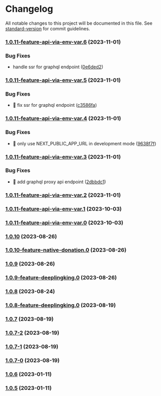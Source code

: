 # Changelog

All notable changes to this project will be documented in this file. See [standard-version](https://github.com/conventional-changelog/standard-version) for commit guidelines.

### [1.0.11-feature-api-via-env-var.6](https://github.com/demokratie-live/desktop/compare/v1.0.11-feature-api-via-env-var.5...v1.0.11-feature-api-via-env-var.6) (2023-11-01)


### Bug Fixes

* handle ssr for graphql endpoint ([0e6ded2](https://github.com/demokratie-live/desktop/commit/0e6ded2b030abfeb01a2c000805e3cc689de2b30))

### [1.0.11-feature-api-via-env-var.5](https://github.com/demokratie-live/desktop/compare/v1.0.11-feature-api-via-env-var.4...v1.0.11-feature-api-via-env-var.5) (2023-11-01)


### Bug Fixes

* 🐛 fix ssr for graphql endpoint ([c3586fa](https://github.com/demokratie-live/desktop/commit/c3586fae0d40f851d39206cbcc51f13d01be76d4))

### [1.0.11-feature-api-via-env-var.4](https://github.com/demokratie-live/desktop/compare/v1.0.11-feature-api-via-env-var.3...v1.0.11-feature-api-via-env-var.4) (2023-11-01)


### Bug Fixes

* 🐛 only use NEXT_PUBLIC_APP_URL in development mode ([9638f7f](https://github.com/demokratie-live/desktop/commit/9638f7f27ec02354182564647ee60234d04d67bc))

### [1.0.11-feature-api-via-env-var.3](https://github.com/demokratie-live/desktop/compare/v1.0.11-feature-api-via-env-var.2...v1.0.11-feature-api-via-env-var.3) (2023-11-01)


### Bug Fixes

* 🐛 add graphql proxy api endpoint ([2dbbdc1](https://github.com/demokratie-live/desktop/commit/2dbbdc1924c0169055d6fe297420c811b602e24f))

### [1.0.11-feature-api-via-env-var.2](https://github.com/demokratie-live/desktop/compare/v1.0.11-feature-api-via-env-var.1...v1.0.11-feature-api-via-env-var.2) (2023-11-01)

### [1.0.11-feature-api-via-env-var.1](https://github.com/demokratie-live/desktop/compare/v1.0.11-feature-api-via-env-var.0...v1.0.11-feature-api-via-env-var.1) (2023-10-03)

### [1.0.11-feature-api-via-env-var.0](https://github.com/demokratie-live/desktop/compare/v1.0.10...v1.0.11-feature-api-via-env-var.0) (2023-10-03)

### [1.0.10](https://github.com/demokratie-live/desktop/compare/v1.0.9...v1.0.10) (2023-08-26)

### [1.0.10-feature-native-donation.0](https://github.com/demokratie-live/desktop/compare/v1.0.9...v1.0.10-feature-native-donation.0) (2023-08-26)

### [1.0.9](https://github.com/demokratie-live/desktop/compare/v1.0.8...v1.0.9) (2023-08-26)

### [1.0.9-feature-deeplingking.0](https://github.com/demokratie-live/desktop/compare/v1.0.8...v1.0.9-feature-deeplingking.0) (2023-08-26)

### [1.0.8](https://github.com/demokratie-live/desktop/compare/v1.0.7...v1.0.8) (2023-08-24)

### [1.0.8-feature-deeplingking.0](https://github.com/demokratie-live/desktop/compare/v1.0.7...v1.0.8-feature-deeplingking.0) (2023-08-19)

### [1.0.7](https://github.com/demokratie-live/desktop/compare/v1.0.6...v1.0.7) (2023-08-19)

### [1.0.7-2](https://github.com/demokratie-live/desktop/compare/v1.0.7-1...v1.0.7-2) (2023-08-19)

### [1.0.7-1](https://github.com/demokratie-live/desktop/compare/v1.0.7-0...v1.0.7-1) (2023-08-19)

### [1.0.7-0](https://github.com/demokratie-live/desktop/compare/v1.0.6...v1.0.7-0) (2023-08-19)

### [1.0.6](https://github.com/demokratie-live/desktop/compare/v1.0.5...v1.0.6) (2023-01-11)

### [1.0.5](https://github.com/demokratie-live/desktop/compare/v1.0.0...v1.0.5) (2023-01-11)
